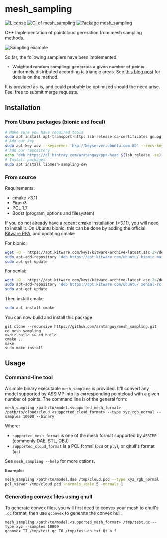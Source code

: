 # mesh_sampling

[![License](https://img.shields.io/badge/License-BSD%202--Clause-green.svg)](https://opensource.org/licenses/BSD-2-Clause)
[![CI of mesh_sampling](https://github.com/arntanguy/mesh_sampling/workflows/CI%20of%20mesh_sampling/badge.svg)](https://github.com/arntanguy/mesh_sampling/actions?query=workflow%3A%22CI+of+mesh_sampling%22)
[![Package mesh_sampling](https://github.com/arntanguy/mesh_sampling/workflows/Package%20mesh_sampling/badge.svg)](https://github.com/arntanguy/mesh_sampling/actions?query=workflow%3A%22Package%20mesh_sampling%22)

C++ Implementation of pointcloud generation from mesh sampling methods.

![Sampling example](https://raw.githubusercontent.com/arntanguy/mesh_sampling/master/sample/sampling_example.png)

So far, the following samplers have been implemented:

- Weighted random sampling: generates a given number of points uniformely distributed according to triangle areas.
  See [this blog post](https://medium.com/@daviddelaiglesiacastro/3f-point-cloud-generation-from-3f-triangular-mesh-bbb602ecf238) for details on the method.

It is provided as-is, and could probably be optimized should the need arise. Feel free to submit merge requests.

## Installation

### From Ubunu packages (bionic and focal)

```sh
# Make sure you have required tools
sudo apt install apt-transport-https lsb-release ca-certificates gnupg
# Add our key
sudo apt-key adv --keyserver 'hkp://keyserver.ubuntu.com:80' --recv-key F6D3710D0B5016967A994DFFA650E12EFF6D3EDE
# Add our repository
echo "deb https://dl.bintray.com/arntanguy/ppa-head $(lsb_release -sc) main" | sudo tee -a /etc/apt/sources.list.d/arntanguy-head.list
# Install packages
sudo apt install libmesh-sampling-dev
```

### From source

Requirements:
- cmake >3.11
- Eigen3
- PCL 1.7
- Boost (program_options and filesystem)

If you do not already have a recent cmake installation (>3.11), you will need to install it. On Ubuntu bionic, this can be done by adding the official [Kitware PPA](https://apt.kitware.com/), and updating cmake

For bionic:

```sh
wget -O - https://apt.kitware.com/keys/kitware-archive-latest.asc 2>/dev/null | sudo apt-key add -
sudo apt-add-repository 'deb https://apt.kitware.com/ubuntu/ bionic main'
sudo apt-get update
```

For xenial:

```sh
wget -O - https://apt.kitware.com/keys/kitware-archive-latest.asc 2>/dev/null | sudo apt-key add -
sudo apt-add-repository 'deb https://apt.kitware.com/ubuntu/ xenial-rc main'
sudo apt-get update
```

Then install cmake
```sh
sudo apt install cmake
```


You can now build and install this package

```
git clone --recursive https://github.com/arntanguy/mesh_sampling.git
cd mesh_sampling
mkdir build && cd build
cmake ..
make
sudo make install
```

## Usage

### Command-line tool

A simple binary executable `mesh_sampling` is provided. It'll convert any model supported by ASSIMP into its corresponding pointcloud with a given number of points. The command line is of the general form: 

```
mesh_sampling /path/to/model.<supported_mesh_format> /path/to/cloud/cloud.<supported_cloud_format> --type xyz_rgb_normal --samples 10000 --binary
```

Where:
- `supported_mesh_format` is one of the mesh format supported by `ASSIMP` (commonly DAE, STL, OBJ)
- `supported_cloud_format` is a PCL formal (`pcd` or `ply`), or qhull's format (`qc`)

See `mesh_sampling --help` for more options.

Example:

```bash
mesh_sampling /path/to/model.dae /tmp/cloud.pcd --type xyz_rgb_normal --samples 10000 --binary
pcl_viewer /tmp/cloud.pcd -normals_scale 5 -normals 1
```

### Generating convex files using qhull

To generate convex files, you will first need to convex your mesh to qhull's `.qc` format, then use `qconvex` to generate the convex hull.

```
mesh_sampling /path/to/model.<supported_mesh_format> /tmp/test.qc --type xyz --samples 10000
qconvex TI /tmp/test.qc TO /tmp/test-ch.txt Qt o f
```
